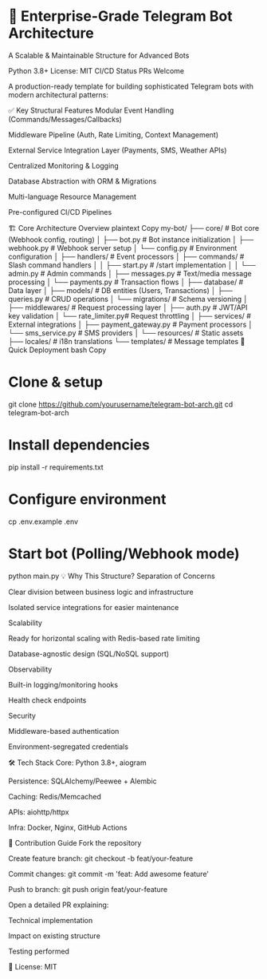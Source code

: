 # 🚀 Enterprise-Grade Telegram Bot Architecture
A Scalable & Maintainable Structure for Advanced Bots

Python 3.8+
License: MIT
CI/CD Status
PRs Welcome

A production-ready template for building sophisticated Telegram bots with modern architectural patterns:

✅ Key Structural Features
Modular Event Handling (Commands/Messages/Callbacks)

Middleware Pipeline (Auth, Rate Limiting, Context Management)

External Service Integration Layer (Payments, SMS, Weather APIs)

Centralized Monitoring & Logging

Database Abstraction with ORM & Migrations

Multi-language Resource Management

Pre-configured CI/CD Pipelines

🏗 Core Architecture Overview
plaintext
Copy
my-bot/
├── core/              # Bot core (Webhook config, routing)
│   ├── bot.py         # Bot instance initialization
│   ├── webhook.py     # Webhook server setup
│   └── config.py      # Environment configuration
│
├── handlers/          # Event processors
│   ├── commands/      # Slash command handlers
│   │   ├── start.py   # /start implementation
│   │   └── admin.py   # Admin commands
│   ├── messages.py    # Text/media message processing
│   └── payments.py    # Transaction flows
│
├── database/          # Data layer
│   ├── models/        # DB entities (Users, Transactions)
│   ├── queries.py     # CRUD operations
│   └── migrations/    # Schema versioning
│
├── middlewares/       # Request processing layer
│   ├── auth.py        # JWT/API key validation
│   └── rate_limiter.py# Request throttling
│
├── services/          # External integrations
│   ├── payment_gateway.py # Payment processors
│   └── sms_service.py     # SMS providers
│
└── resources/         # Static assets
    ├── locales/       # i18n translations
    └── templates/     # Message templates
🚀 Quick Deployment
bash
Copy
# Clone & setup
git clone https://github.com/yourusername/telegram-bot-arch.git
cd telegram-bot-arch

# Install dependencies
pip install -r requirements.txt

# Configure environment
cp .env.example .env

# Start bot (Polling/Webhook mode)
python main.py
💡 Why This Structure?
Separation of Concerns

Clear division between business logic and infrastructure

Isolated service integrations for easier maintenance

Scalability

Ready for horizontal scaling with Redis-based rate limiting

Database-agnostic design (SQL/NoSQL support)

Observability

Built-in logging/monitoring hooks

Health check endpoints

Security

Middleware-based authentication

Environment-segregated credentials

🛠 Tech Stack
Core: Python 3.8+, aiogram

Persistence: SQLAlchemy/Peewee + Alembic

Caching: Redis/Memcached

APIs: aiohttp/httpx

Infra: Docker, Nginx, GitHub Actions

🤝 Contribution Guide
Fork the repository

Create feature branch:
git checkout -b feat/your-feature

Commit changes:
git commit -m 'feat: Add awesome feature'

Push to branch:
git push origin feat/your-feature

Open a detailed PR explaining:

Technical implementation

Impact on existing structure

Testing performed

📄 License: MIT
